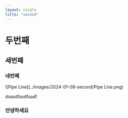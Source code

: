 ```yaml
---
layout: single
title: "second"
---
```


# 두번째 
## 세번째
### 네번째

![Pipe Line](../images/2024-01-08-second/Pipe Line.png)

dsasdfasdfsadf

### 안녕하세요



